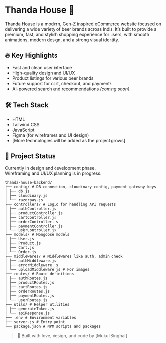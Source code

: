 # Thanda House 🍻

Thanda House is a modern, Gen-Z inspired eCommerce website focused on delivering a wide variety of beer brands across India. It’s built to provide a premium, fast, and stylish shopping experience for users, with smooth animations, modern design, and a strong visual identity.

## 🔥 Key Highlights

- Fast and clean user interface
- High-quality design and UI/UX
- Product listings for various beer brands
- Future support for cart, checkout, and payments
- AI-powered search and recommendations *(coming soon)*

## 🛠️ Tech Stack

- HTML
- Tailwind CSS
- JavaScript
- Figma (for wireframes and UI design)
- [More technologies will be added as the project grows]


## 🚧 Project Status

Currently in design and development phase.  
Wireframing and UI/UX planning is in progress.


```
thanda-house-backend/
├── config/ # DB connection, cloudinary config, payment gateway keys
│ ├── db.js
│ ├── cloudinary.js
│ └── razorpay.js
├── controllers/ # Logic for handling API requests
│ ├── authController.js
│ ├── productController.js
│ ├── cartController.js
│ ├── orderController.js
│ ├── paymentController.js
│ └── userController.js
├── models/ # Mongoose models
│ ├── User.js
│ ├── Product.js
│ ├── Cart.js
│ └── Order.js
├── middlewares/ # Middlewares like auth, admin check
│ ├── authMiddleware.js
│ ├── errorMiddleware.js
│ └── uploadMiddleware.js # For images
├── routes/ # Route definitions
│ ├── authRoutes.js
│ ├── productRoutes.js
│ ├── cartRoutes.js
│ ├── orderRoutes.js
│ ├── paymentRoutes.js
│ └── userRoutes.js
├── utils/ # Helper utilities
│ ├── generateToken.js
│ └── apiResponse.js
├── .env # Environment variables
├── server.js # Entry point
└── package.json # NPM scripts and packages
```

> 🍺 Built with love, design, and code by [Mukul Singhal]



